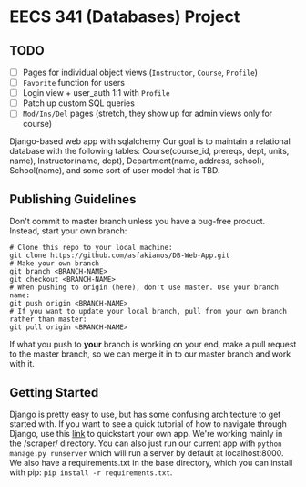 # EECS 341 (Databases) Project

## TODO
- [ ] Pages for individual object views (`Instructor`, `Course`, `Profile`)
- [ ] `Favorite` function for users
- [ ] Login view + user_auth 1:1 with `Profile`
- [ ] Patch up custom SQL queries
- [ ] `Mod/Ins/Del` pages (stretch, they show up for admin views only for course)

Django-based web app with sqlalchemy
Our goal is to maintain a relational database with the following tables:
Course(course_id, prereqs, dept, units, name), Instructor(name, dept), Department(name, address, school), School(name), and some sort of user model that is TBD.

## Publishing Guidelines

Don't commit to master branch unless you have a bug-free product. Instead, start your own branch:
 ```
 # Clone this repo to your local machine:
 git clone https://github.com/asfakianos/DB-Web-App.git
 # Make your own branch
 git branch <BRANCH-NAME>
 git checkout <BRANCH-NAME>
 # When pushing to origin (here), don't use master. Use your branch name:
 git push origin <BRANCH-NAME>
 # If you want to update your local branch, pull from your own branch rather than master:
 git pull origin <BRANCH-NAME>
 ```
 
If what you push to **your** branch is working on your end, make a pull request to the master branch, so we can merge it in to our master branch and work with it.

## Getting Started

Django is pretty easy to use, but has some confusing architecture to get started with. If you want to see a quick tutorial of how to navigate through Django, use this [link](https://docs.djangoproject.com/en/2.2/intro/tutorial01/) to quickstart your own app. We're working mainly in the /scraper/ directory. You can also just run our current app with `python manage.py runserver` which will run a server by default at localhost:8000. We also have a requirements.txt in the base directory, which you can install with pip: `pip install -r requirements.txt`.

